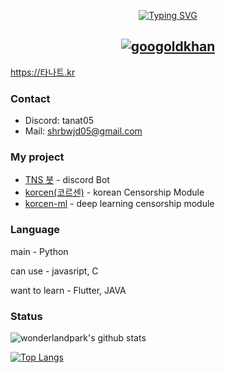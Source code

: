 <p align="center">
<a href="https://github.com/TANAT05">
    <img src="https://readme-typing-svg.demolab.com?font=Georgia&size=18&duration=2000&pause=100&multiline=true&width=500&height=80&lines=Hello;I'm student developer;studying AI+%7C+GUI" alt="Typing SVG" />
</a>
 
<div align="center">
  <h2>
    <a href="https://pypi.org/user/drkostas/">
    <img src="https://komarev.com/ghpvc/?username=TANAT05&label=Visitors&color=0e75b6&style=flat" alt="googoldkhan" />
  </h2>
</div>



https://타나트.kr
### Contact
- Discord: tanat05
- Mail: [shrbwjd05@gmail.com](mailto:shrbwjd05@gmail.com)

### My project
- [TNS 봇](https://discord.com/api/oauth2/authorize?client_id=848795383751639080&permissions=8&scope=bot%20applications.commands) - discord Bot
- [korcen(코르센)](https://github.com/KR-korcen/korcen) - korean Censorship Module
- [korcen-ml](https://github.com/KR-korcen/korcen-ml) - deep learning censorship module

### Language
main - Python

can use - javasript, C

want to learn - Flutter, JAVA

### Status
![wonderlandpark's github stats](https://github-readme-stats.vercel.app/api?username=Tanat05&bg_color=ffa745,8ba4db,8ba4db&title_color=fff&text_color=fff&show_icons=true&count_private=true)

[![Top Langs](https://github-readme-stats.vercel.app/api/top-langs/?username=Tanat05&bg_color=ffa745,8ba4db,8ba4db&title_color=fff&text_color=fff)](https://github.com/Tanat05/github-readme-stats)
